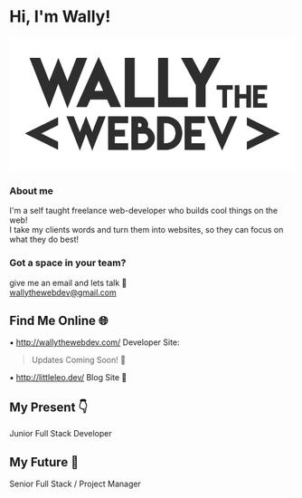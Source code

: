 # Hi, I'm Wally! 

![wally the web dev logo](img/dark-logo.png)

### About me 
I'm a self taught freelance web-developer who builds cool things on the web! <br>
I take my clients words and turn them into websites, so they can focus on what they do best! <br>

### Got a space in your team? 
give me an email and lets talk :email: <br>
wallythewebdev@gmail.com

## Find Me Online :globe_with_meridians:

:black_small_square: http://wallythewebdev.com/
Developer Site:<br>
> Updates Coming Soon! :hear_no_evil:<br>

:black_small_square: http://littleleo.dev/
Blog Site :page_with_curl:

## My Present :point_down:
Junior Full Stack Developer

## My Future :crystal_ball:
Senior Full Stack / Project Manager

